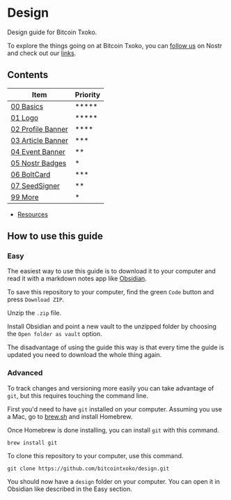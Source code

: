 # Design
Design guide for Bitcoin Txoko. 

To explore the things going on at Bitcoin Txoko, you can [follow us](https://snort.social/nprofile1qqs9n8m87l0hd9xxqwndqcmwzh4uvyxmwlw0637kuhg98pkcy8ana2gpz4mhxue69uhhyetvv9ujuerpd46hxtnfduhsz9mhwden5te0wfjkccte9ehx7um5wghxyctwvshszrnhwden5te0dehhxtnvdakz7lvvlup) on Nostr and check out our [links](https://nostree.me/txoko@bitcointxoko.com/). 

## Contents  
|Item|Priority|
|--|--|
|[00 Basics](./00-basics.md)  |*****|
|[01 Logo](./01-logo.md)  |*****|
|[02 Profile Banner](./02-pbanner.md)|****|
|[03 Article Banner](./03-abanner.md) |***|
|[04 Event Banner](./04-ebanner.md) |**|
|[05 Nostr Badges](./05-badges.md)  |*|
|[06 BoltCard](./07-boltcard.md)  |***|
|[07 SeedSigner](./07-seedsigner.md)  |**|
|[99 More](./99-more.md)  |*|

- [Resources](/resources.md)  

## How to use this guide
### Easy
The easiest way to use this guide is to download it to your computer and read it with a markdown notes app like [Obsidian](https://obsidian.md/). 

To save this repository to your computer, find the green `Code` button and press `Download ZIP`. 

Unzip the `.zip` file. 

Install Obsidian and point a new vault to the unzipped folder by choosing the `Open folder as vault` option. 

The disadvantage of using the guide this way is that every time the guide is updated you need to download the whole thing again. 

### Advanced
To track changes and versioning more easily you can take advantage of `git`, but this requires touching the command line. 

First you'd need to have `git` installed on your computer. Assuming you use a Mac, go to [brew.sh](https://brew.sh) and install Homebrew. 

Once Homebrew is done installing, you can install `git` with this command. 

```
brew install git
```

To clone this repository to your computer, use this command. 

```
git clone https://github.com/bitcointxoko/design.git
```

You should now have a `design` folder on your computer. You can open it in Obsidian like described in the Easy section. 
